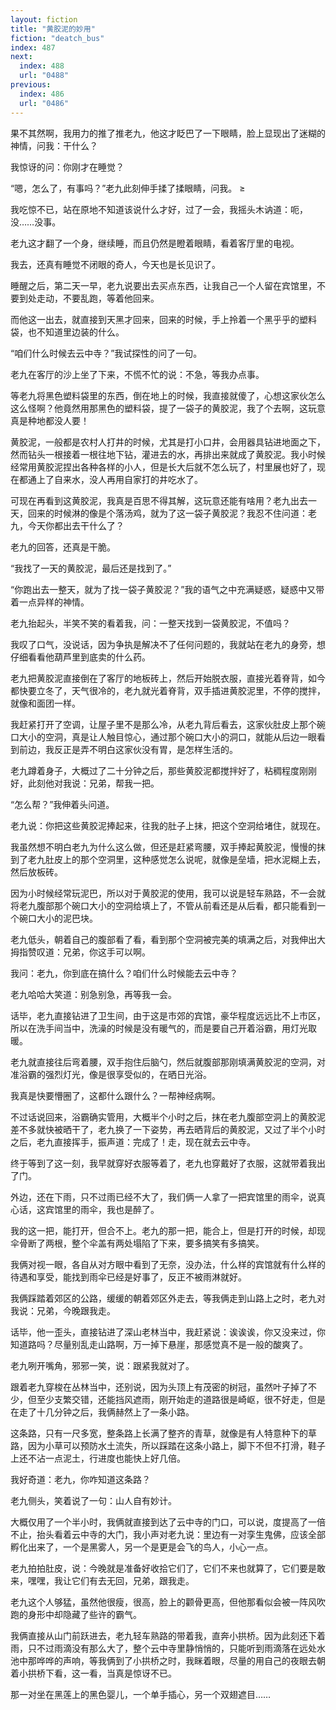 ```yaml
---
layout: fiction
title: "黄胶泥的妙用"
fiction: "deatch_bus"
index: 487
next:
  index: 488
  url: "0488"
previous:
  index: 486
  url: "0486"
---
```

果不其然啊，我用力的推了推老九，他这才眨巴了一下眼睛，脸上显现出了迷糊的神情，问我：干什么？

我惊讶的问：你刚才在睡觉？

“嗯，怎么了，有事吗？”老九此刻伸手揉了揉眼睛，问我。 ≥

我吃惊不已，站在原地不知道该说什么才好，过了一会，我摇头木讷道：呃，没……没事。

老九这才翻了一个身，继续睡，而且仍然是瞪着眼睛，看着客厅里的电视。

我去，还真有睡觉不闭眼的奇人，今天也是长见识了。

睡醒之后，第二天一早，老九说要出去买点东西，让我自己一个人留在宾馆里，不要到处走动，不要乱跑，等着他回来。

而他这一出去，就直接到天黑才回来，回来的时候，手上拎着一个黑乎乎的塑料袋，也不知道里边装的什么。

“咱们什么时候去云中寺？”我试探性的问了一句。

老九在客厅的沙上坐了下来，不慌不忙的说：不急，等我办点事。

等老九将黑色塑料袋里的东西，倒在地上的时候，我直接就傻了，心想这家伙怎么这么怪啊？他竟然用那黑色的塑料袋，提了一袋子的黄胶泥，我了个去啊，这玩意真是种地都没人要！

黄胶泥，一般都是农村人打井的时候，尤其是打小口井，会用器具钻进地面之下，然而钻头一根接着一根往地下钻，灌进去的水，再排出来就成了黄胶泥。我小时候经常用黄胶泥捏出各种各样的小人，但是长大后就不怎么玩了，村里展也好了，现在都通上了自来水，没人再用自家打的井吃水了。

可现在再看到这黄胶泥，我真是百思不得其解，这玩意还能有啥用？老九出去一天，回来的时候淋的像是个落汤鸡，就为了这一袋子黄胶泥？我忍不住问道：老九，今天你都出去干什么了？

老九的回答，还真是干脆。

“我找了一天的黄胶泥，最后还是找到了。”

“你跑出去一整天，就为了找一袋子黄胶泥？”我的语气之中充满疑惑，疑惑中又带着一点异样的神情。

老九抬起头，半笑不笑的看着我，问：一整天找到一袋黄胶泥，不值吗？

我叹了口气，没说话，因为争执是解决不了任何问题的，我就站在老九的身旁，想仔细看看他葫芦里到底卖的什么药。

老九把黄胶泥直接倒在了客厅的地板砖上，然后开始脱衣服，直接光着脊背，如今都快要立冬了，天气很冷的，老九就光着脊背，双手插进黄胶泥里，不停的搅拌，就像和面团一样。

我赶紧打开了空调，让屋子里不是那么冷，从老九背后看去，这家伙肚皮上那个碗口大小的空洞，真是让人触目惊心，通过那个碗口大小的洞口，就能从后边一眼看到前边，我反正是弄不明白这家伙没有胃，是怎样生活的。

老九蹲着身子，大概过了二十分钟之后，那些黄胶泥都搅拌好了，粘稠程度刚刚好，此刻他对我说：兄弟，帮我一把。

“怎么帮？”我伸着头问道。

老九说：你把这些黄胶泥捧起来，往我的肚子上抹，把这个空洞给堵住，就现在。

我虽然想不明白老九为什么这么做，但还是赶紧弯腰，双手捧起黄胶泥，慢慢的抹到了老九肚皮上的那个空洞里，这种感觉怎么说呢，就像是垒墙，把水泥糊上去，然后放板砖。

因为小时候经常玩泥巴，所以对于黄胶泥的使用，我可以说是轻车熟路，不一会就将老九腹部那个碗口大小的空洞给填上了，不管从前看还是从后看，都只能看到一个碗口大小的泥巴块。

老九低头，朝着自己的腹部看了看，看到那个空洞被完美的填满之后，对我伸出大拇指赞叹道：兄弟，你这手可以啊。

我问：老九，你到底在搞什么？咱们什么时候能去云中寺？

老九哈哈大笑道：别急别急，再等我一会。

话毕，老九直接钻进了卫生间，由于这是市郊的宾馆，豪华程度远远比不上市区，所以在洗手间当中，洗澡的时候是没有暖气的，而是要自己开着浴霸，用灯光取暖。

老九就直接往后弯着腰，双手抱住后脑勺，然后就腹部那刚填满黄胶泥的空洞，对准浴霸的强烈灯光，像是很享受似的，在晒日光浴。

我真是快要懵圈了，这都什么跟什么？一帮神经病啊。

不过话说回来，浴霸确实管用，大概半个小时之后，抹在老九腹部空洞上的黄胶泥差不多就快被晒干了，老九换了一下姿势，再去晒背后的黄胶泥，又过了半个小时之后，老九直接挥手，振声道：完成了！走，现在就去云中寺。

终于等到了这一刻，我早就穿好衣服等着了，老九也穿戴好了衣服，这就带着我出了门。

外边，还在下雨，只不过雨已经不大了，我们俩一人拿了一把宾馆里的雨伞，说真心话，这宾馆里的雨伞，我也是醉了。

我的这一把，能打开，但合不上。老九的那一把，能合上，但是打开的时候，却现伞骨断了两根，整个伞盖有两处塌陷了下来，要多搞笑有多搞笑。

我俩对视一眼，各自从对方眼中看到了无奈，没办法，什么样的宾馆就有什么样的待遇和享受，能找到雨伞已经是好事了，反正不被雨淋就好。

我俩踩踏着郊区的公路，缓缓的朝着郊区外走去，等我俩走到山路上之时，老九对我说：兄弟，今晚跟我走。

话毕，他一歪头，直接钻进了深山老林当中，我赶紧说：诶诶诶，你又没来过，你知道路吗？尽量别乱走山路啊，万一掉下悬崖，那感觉真不是一般的酸爽了。

老九咧开嘴角，邪邪一笑，说：跟紧我就对了。

跟着老九穿梭在丛林当中，还别说，因为头顶上有茂密的树冠，虽然叶子掉了不少，但至少支繁交错，还能挡风遮雨，刚开始走的道路很是崎岖，很不好走，但是在走了十几分钟之后，我俩赫然上了一条小路。

这条路，只有一尺多宽，整条路上长满了整齐的青草，就像是有人特意种下的草路，因为小草可以预防水土流失，所以踩踏在这条小路上，脚下不但不打滑，鞋子上还不沾一点泥土，行进度也能快上好几倍。

我好奇道：老九，你咋知道这条路？

老九侧头，笑着说了一句：山人自有妙计。

大概仅用了一个半小时，我俩就直接到达了云中寺的门口，可以说，度提高了一倍不止，抬头看着云中寺的大门，我小声对老九说：里边有一对孪生鬼佛，应该全部孵化出来了，一个是黑雾人，另一个是更是会飞的鸟人，小心一点。

老九拍拍肚皮，说：今晚就是准备好收拾它们了，它们不来也就算了，它们要是敢来，嘿嘿，我让它们有去无回，兄弟，跟我走。

老九这个人够猛，虽然他很瘦，很高，脸上的颧骨更高，但他那看似会被一阵风吹跑的身形中却隐藏了些许的霸气。

我俩直接从山门前跃进去，老九轻车熟路的带着我，直奔小拱桥。因为此刻还下着雨，只不过雨滴没有那么大了，整个云中寺里静悄悄的，只能听到雨滴落在远处水池中那哗哗的声响，等我俩到了小拱桥之时，我眯着眼，尽量的用自己的夜眼去朝着小拱桥下看，这一看，当真是惊讶不已。

那一对坐在黑莲上的黑色婴儿，一个单手插心，另一个双翅遮目……